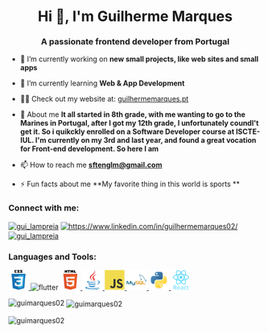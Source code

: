  <h1 align="center">Hi 👋, I'm Guilherme Marques</h1>
<h3 align="center">A passionate frontend developer from Portugal</h3>

- 🔭 I’m currently working on **new small projects, like web sites and small apps**

- 🌱 I’m currently learning **Web & App Development**

- 👨‍💻 Check out my website at: [guilhermemarques.pt](guilhermemarques.pt)

- 💬 About me **It all started in 8th grade, with me wanting to go to the Marines in Portugal, after I got my 12th grade, I unfortunately coundl't get it. So i quikckly enrolled on a Software Developer course at ISCTE-IUL. I'm currently on my 3rd and last year, and found a great vocation for Front-end development. So here I am**

- 📫 How to reach me **sftenglm@gmail.com**

- ⚡ Fun facts about me **My favorite thing in this world is sports **

<h3 align="left">Connect with me:</h3>
<p align="left">
<a href="https://twitter.com/gui_lampreia" target="blank"><img align="center" src="https://raw.githubusercontent.com/rahuldkjain/github-profile-readme-generator/master/src/images/icons/Social/twitter.svg" alt="gui_lampreia" height="30" width="40" /></a>
<a href="https://linkedin.com/in/https://www.linkedin.com/in/guilhermemarques02/" target="blank"><img align="center" src="https://raw.githubusercontent.com/rahuldkjain/github-profile-readme-generator/master/src/images/icons/Social/linked-in-alt.svg" alt="https://www.linkedin.com/in/guilhermemarques02/" height="30" width="40" /></a>
<a href="https://instagram.com/gui_lampreia" target="blank"><img align="center" src="https://raw.githubusercontent.com/rahuldkjain/github-profile-readme-generator/master/src/images/icons/Social/instagram.svg" alt="gui_lampreia" height="30" width="40" /></a>
</p>

<h3 align="left">Languages and Tools:</h3>
<p align="left">  <a href="https://www.w3schools.com/css/" target="_blank" rel="noreferrer"> <img src="https://raw.githubusercontent.com/devicons/devicon/master/icons/css3/css3-original-wordmark.svg" alt="css3" width="40" height="40"/> </a> <img src="https://www.vectorlogo.zone/logos/flutterio/flutterio-icon.svg" alt="flutter" width="40" height="40"/> </a> <a href="https://www.w3.org/html/" target="_blank" rel="noreferrer"> <img src="https://raw.githubusercontent.com/devicons/devicon/master/icons/html5/html5-original-wordmark.svg" alt="html5" width="40" height="40"/> </a> <a href="https://www.java.com" target="_blank" rel="noreferrer"> <img src="https://raw.githubusercontent.com/devicons/devicon/master/icons/java/java-original.svg" alt="java" width="40" height="40"/> </a> <a href="https://developer.mozilla.org/en-US/docs/Web/JavaScript" target="_blank" rel="noreferrer"> <img src="https://raw.githubusercontent.com/devicons/devicon/master/icons/javascript/javascript-original.svg" alt="javascript" width="40" height="40"/> </a> <a href="https://www.mysql.com/" target="_blank" rel="noreferrer"> <img src="https://raw.githubusercontent.com/devicons/devicon/master/icons/mysql/mysql-original-wordmark.svg" alt="mysql" width="40" height="40"/> </a> <a href="https://www.python.org" target="_blank" rel="noreferrer"> <img src="https://raw.githubusercontent.com/devicons/devicon/master/icons/python/python-original.svg" alt="python" width="40" height="40"/> </a> <a href="https://reactjs.org/" target="_blank" rel="noreferrer"> <img src="https://raw.githubusercontent.com/devicons/devicon/master/icons/react/react-original-wordmark.svg" alt="react" width="40" height="40"/> </a> 
<p><img align="left" src="https://github-readme-stats.vercel.app/api/top-langs?username=guimarques02&show_icons=true&theme=dark&locale=en&layout=compact" alt="guimarques02" /></p>

<p>&nbsp;<img align="center" src="https://github-readme-stats.vercel.app/api?username=guimarques02&show_icons=true&theme=dark&locale=en" alt="guimarques02" /></p>

<p><img align="center" src="https://github-readme-streak-stats.herokuapp.com/?user=guimarques02&theme=dark" alt="guimarques02" /></p>

